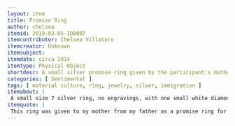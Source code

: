 ```yaml
---
layout: item
title: Promise Ring
author: chelsea
itemid: 2019-03-05-ID0007
itemcontributor: Chelsea Villatoro
itemcreator: Unknown
itemsubject: 
itemdate: circa 2014
itemtype: Physical Object
shortdesc: A small silver promise ring given by the participant's mother to the participant's father on leaving for America.
categories: [ Sentimental ]
tags: [ material culture, ring, jewelry, silver, immigration ]
itemabout: |
 A small size 7 silver ring, no engravings, with one small white diamond on top
itemquote: |
 This ring was given to my mother from my father as a promise ring for when he came to America for this first time. 
---
```

